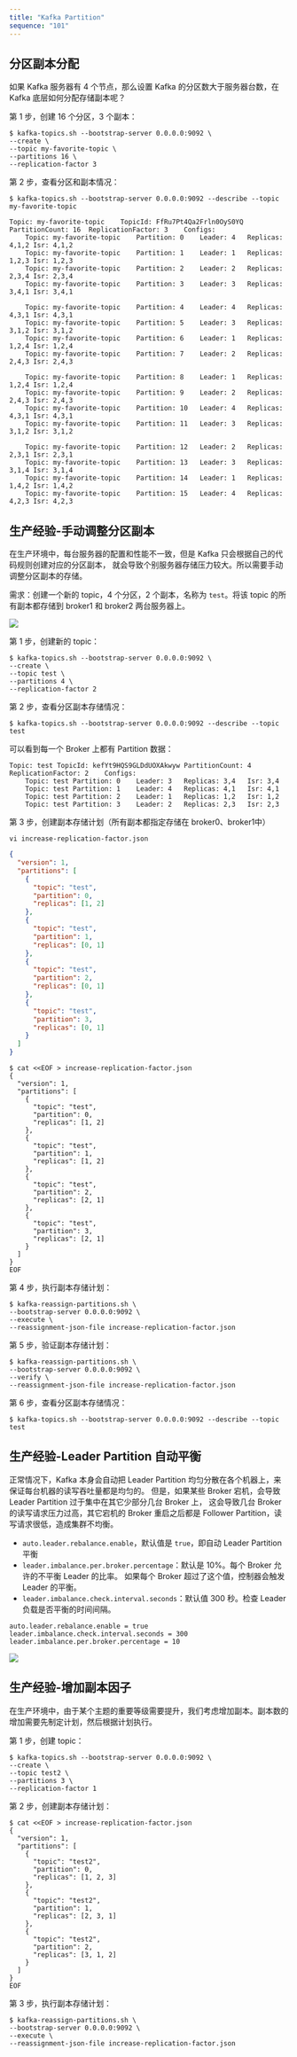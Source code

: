 ```yaml
---
title: "Kafka Partition"
sequence: "101"
---
```


## 分区副本分配

如果 Kafka 服务器有 4 个节点，那么设置 Kafka 的分区数大于服务器台数，在 Kafka 底层如何分配存储副本呢？

第 1 步，创建 16 个分区，3 个副本：

```text
$ kafka-topics.sh --bootstrap-server 0.0.0.0:9092 \
--create \
--topic my-favorite-topic \
--partitions 16 \
--replication-factor 3
```

第 2 步，查看分区和副本情况：

```text
$ kafka-topics.sh --bootstrap-server 0.0.0.0:9092 --describe --topic my-favorite-topic
```

```text
Topic: my-favorite-topic	TopicId: FfRu7Pt4Qa2Frln0OyS0YQ	PartitionCount: 16	ReplicationFactor: 3	Configs: 
	Topic: my-favorite-topic	Partition: 0	Leader: 4	Replicas: 4,1,2	Isr: 4,1,2
	Topic: my-favorite-topic	Partition: 1	Leader: 1	Replicas: 1,2,3	Isr: 1,2,3
	Topic: my-favorite-topic	Partition: 2	Leader: 2	Replicas: 2,3,4	Isr: 2,3,4
	Topic: my-favorite-topic	Partition: 3	Leader: 3	Replicas: 3,4,1	Isr: 3,4,1
	
	Topic: my-favorite-topic	Partition: 4	Leader: 4	Replicas: 4,3,1	Isr: 4,3,1
	Topic: my-favorite-topic	Partition: 5	Leader: 3	Replicas: 3,1,2	Isr: 3,1,2
	Topic: my-favorite-topic	Partition: 6	Leader: 1	Replicas: 1,2,4	Isr: 1,2,4
	Topic: my-favorite-topic	Partition: 7	Leader: 2	Replicas: 2,4,3	Isr: 2,4,3
	
	Topic: my-favorite-topic	Partition: 8	Leader: 1	Replicas: 1,2,4	Isr: 1,2,4
	Topic: my-favorite-topic	Partition: 9	Leader: 2	Replicas: 2,4,3	Isr: 2,4,3
	Topic: my-favorite-topic	Partition: 10	Leader: 4	Replicas: 4,3,1	Isr: 4,3,1
	Topic: my-favorite-topic	Partition: 11	Leader: 3	Replicas: 3,1,2	Isr: 3,1,2
	
	Topic: my-favorite-topic	Partition: 12	Leader: 2	Replicas: 2,3,1	Isr: 2,3,1
	Topic: my-favorite-topic	Partition: 13	Leader: 3	Replicas: 3,1,4	Isr: 3,1,4
	Topic: my-favorite-topic	Partition: 14	Leader: 1	Replicas: 1,4,2	Isr: 1,4,2
	Topic: my-favorite-topic	Partition: 15	Leader: 4	Replicas: 4,2,3	Isr: 4,2,3
```

## 生产经验-手动调整分区副本

在生产环境中，每台服务器的配置和性能不一致，但是 Kafka 只会根据自己的代码规则创建对应的分区副本，
就会导致个别服务器存储压力较大。所以需要手动调整分区副本的存储。

需求：创建一个新的 topic，4 个分区，2 个副本，名称为 `test`。将该 topic 的所有副本都存储到 broker1 和 broker2 两台服务器上。

![](/assets/images/kafka/partition/kafka-partition-reassign-replica-001.png)

第 1 步，创建新的 topic：

```text
$ kafka-topics.sh --bootstrap-server 0.0.0.0:9092 \
--create \
--topic test \
--partitions 4 \
--replication-factor 2
```

第 2 步，查看分区副本存储情况：

```text
$ kafka-topics.sh --bootstrap-server 0.0.0.0:9092 --describe --topic test
```

可以看到每一个 Broker 上都有 Partition 数据：

```text
Topic: test	TopicId: kefYt9HQS9GLDdUOXAkwyw	PartitionCount: 4	ReplicationFactor: 2	Configs: 
	Topic: test	Partition: 0	Leader: 3	Replicas: 3,4	Isr: 3,4
	Topic: test	Partition: 1	Leader: 4	Replicas: 4,1	Isr: 4,1
	Topic: test	Partition: 2	Leader: 1	Replicas: 1,2	Isr: 1,2
	Topic: test	Partition: 3	Leader: 2	Replicas: 2,3	Isr: 2,3
```

第 3 步，创建副本存储计划（所有副本都指定存储在 broker0、broker1中）

```text
vi increase-replication-factor.json
```

```json
{
  "version": 1,
  "partitions": [
    {
      "topic": "test",
      "partition": 0,
      "replicas": [1, 2]
    },
    {
      "topic": "test",
      "partition": 1,
      "replicas": [0, 1]
    },
    {
      "topic": "test",
      "partition": 2,
      "replicas": [0, 1]
    },
    {
      "topic": "test",
      "partition": 3,
      "replicas": [0, 1]
    }
  ]
}
```

```text
$ cat <<EOF > increase-replication-factor.json
{
  "version": 1,
  "partitions": [
    {
      "topic": "test",
      "partition": 0,
      "replicas": [1, 2]
    },
    {
      "topic": "test",
      "partition": 1,
      "replicas": [1, 2]
    },
    {
      "topic": "test",
      "partition": 2,
      "replicas": [2, 1]
    },
    {
      "topic": "test",
      "partition": 3,
      "replicas": [2, 1]
    }
  ]
}
EOF
```

第 4 步，执行副本存储计划：

```text
$ kafka-reassign-partitions.sh \
--bootstrap-server 0.0.0.0:9092 \
--execute \
--reassignment-json-file increase-replication-factor.json
```

第 5 步，验证副本存储计划：

```text
$ kafka-reassign-partitions.sh \
--bootstrap-server 0.0.0.0:9092 \
--verify \
--reassignment-json-file increase-replication-factor.json
```

第 6 步，查看分区副本存储情况：

```text
$ kafka-topics.sh --bootstrap-server 0.0.0.0:9092 --describe --topic test
```

## 生产经验-Leader Partition 自动平衡

正常情况下，Kafka 本身会自动把 Leader Partition 均匀分散在各个机器上，来保证每台机器的读写吞吐量都是均匀的。
但是，如果某些 Broker 宕机，会导致 Leader Partition 过于集中在其它少部分几台 Broker 上，
这会导致几台 Broker 的读写请求压力过高，其它宕机的 Broker 重启之后都是 Follower Partition，读写请求很低，造成集群不均衡。

- `auto.leader.rebalance.enable`，默认值是 `true`，即自动 Leader Partition 平衡
- `leader.imbalance.per.broker.percentage`：默认是 10%。每个 Broker 允许的不平衡 Leader 的比率。
  如果每个 Broker 超过了这个值，控制器会触发 Leader 的平衡。
- `leader.imbalance.check.interval.seconds`：默认值 300 秒。检查 Leader 负载是否平衡的时间间隔。

```text
auto.leader.rebalance.enable = true
leader.imbalance.check.interval.seconds = 300
leader.imbalance.per.broker.percentage = 10
```

![](/assets/images/kafka/partition/kafka-partition-leader-replica-rebalance.png)

## 生产经验-增加副本因子

在生产环境中，由于某个主题的重要等级需要提升，我们考虑增加副本。副本数的增加需要先制定计划，然后根据计划执行。

第 1 步，创建 topic：

```text
$ kafka-topics.sh --bootstrap-server 0.0.0.0:9092 \
--create \
--topic test2 \
--partitions 3 \
--replication-factor 1
```

第 2 步，创建副本存储计划：

```text
$ cat <<EOF > increase-replication-factor.json
{
  "version": 1,
  "partitions": [
    {
      "topic": "test2",
      "partition": 0,
      "replicas": [1, 2, 3]
    },
    {
      "topic": "test2",
      "partition": 1,
      "replicas": [2, 3, 1]
    },
    {
      "topic": "test2",
      "partition": 2,
      "replicas": [3, 1, 2]
    }
  ]
}
EOF
```

第 3 步，执行副本存储计划：

```text
$ kafka-reassign-partitions.sh \
--bootstrap-server 0.0.0.0:9092 \
--execute \
--reassignment-json-file increase-replication-factor.json
```

